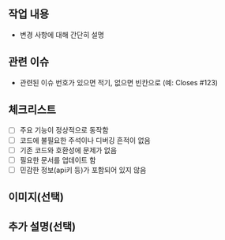 ## 작업 내용

- 변경 사항에 대해 간단히 설명

## 관련 이슈

- 관련된 이슈 번호가 있으면 적기, 없으면 빈칸으로 (예: Closes #123)

## 체크리스트

- [ ] 주요 기능이 정상적으로 동작함
- [ ] 코드에 불필요한 주석이나 디버깅 흔적이 없음
- [ ] 기존 코드와 호환성에 문제가 없음
- [ ] 필요한 문서를 업데이트 함
- [ ] 민감한 정보(api키 등)가 포함되어 있지 않음

## 이미지(선택)

## 추가 설명(선택)
